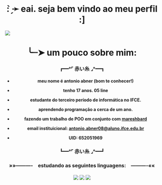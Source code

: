 ### <h1 align="center"> : ̗̀➛ eai. seja bem vindo ao meu perfil :] </h1>
<img src = "https://64.media.tumblr.com/3cf391ca6839e7126a3bea2c7f217301/tumblr_pwgbi0S0Dm1vy2tgqo10_1280.jpg">
<h1 align="center"> ╰┈➤  um pouco sobre mim: </h1>
   <h3 align="center">
┏━°⌜ 赤い糸 ⌟°━┓
 
 <h4 align = center>
  
-  meu nome é antonio abner (bom te conhecer!)

-  tenho 17 anos. 05 line

-  estudante do terceiro período de informática no IFCE.
  
-  aprendendo programação a cerca de um ano.

-  fazendo um trabalho de POO em conjunto com [mareshbard](https://github.com/mareshbard)

-  email instituicional: antonio.abner08@aluno.ifce.edu.br
  
-  UID: 652051969 
  <h3 align = center>
      ┗━°⌜ 赤い糸 ⌟°━┛
  <h3 align = center>

   
   
   <h3 align="center">
»»———-　estudando as seguintes linguagens:　———-««  
  <div style="display: inline_block"><br>
 <link rel="stylesheet" href="https://img.shields.io/badge/Java-ED8B00?style=for-the-badge&logo=openjdk&logoColor=white">
 <img src="https://img.shields.io/badge/Java-ED8B00?style=for-the-badge&logo=openjdk&logoColor=white" />
 <img src="https://img.shields.io/badge/-JavaScript-0D1117?style=for-the-badge&logo=javascript&labelColor=0D1117&textColor=0D1117" />
 <img src="https://img.shields.io/badge/-python-0D1117?style=for-the-badge&logo=python&logoColor=1572B6&labelColor=0D1117" />
 
 

